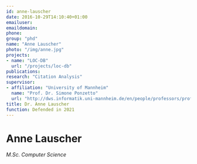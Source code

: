 ```yaml
---
id: anne-lauscher
date: 2016-10-29T14:10:40+01:00
emailuser: 
emaildomain: 
phone:
group: "phd"
name: "Anne Lauscher"
photo: "/img/anne.jpg"
projects:
- name: "LOC-DB"
  url: "/projects/loc-db"
publications:
research: "Citation Analysis"
supervisor:
- affiliation: "University of Mannheim"
  name: "Prof. Dr. Simone Ponzetto"
  url: "http://dws.informatik.uni-mannheim.de/en/people/professors/profdrsimonepaoloponzetto/"
title: Dr. Anne Lauscher
function: Defended in 2021
---
```


# Anne Lauscher

*M.Sc. Computer Science*



